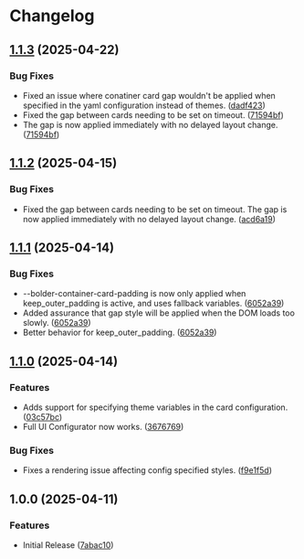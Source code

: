 # Changelog

## [1.1.3](https://github.com/clarinetJWD/bolder-container-card/compare/v1.1.2...v1.1.3) (2025-04-22)


### Bug Fixes

* Fixed an issue where conatiner card gap wouldn't be applied when specified in the yaml configuration instead of themes. ([dadf423](https://github.com/clarinetJWD/bolder-container-card/commit/dadf423bc2bd3993238748bc91129ec2fb618561))
* Fixed the gap between cards needing to be set on timeout. ([71594bf](https://github.com/clarinetJWD/bolder-container-card/commit/71594bfd0c19abb6481e38a83ae6d05cd7eb2df1))
* The gap is now applied immediately with no delayed layout change. ([71594bf](https://github.com/clarinetJWD/bolder-container-card/commit/71594bfd0c19abb6481e38a83ae6d05cd7eb2df1))

## [1.1.2](https://github.com/clarinetJWD/bolder-container-card/compare/v1.1.1...v1.1.2) (2025-04-15)


### Bug Fixes

* Fixed the gap between cards needing to be set on timeout. The gap is now applied immediately with no delayed layout change. ([acd6a19](https://github.com/clarinetJWD/bolder-container-card/commit/acd6a19a1243ab5a5403ab71c63da3aa5994cd84))

## [1.1.1](https://github.com/clarinetJWD/bolder-container-card/compare/v1.1.0...v1.1.1) (2025-04-14)


### Bug Fixes

* --bolder-container-card-padding is now only applied when keep_outer_padding is active, and uses fallback variables. ([6052a39](https://github.com/clarinetJWD/bolder-container-card/commit/6052a39a467fad55594c3582f0b828ca04355c17))
* Added assurance that gap style will be applied when the DOM loads too slowly. ([6052a39](https://github.com/clarinetJWD/bolder-container-card/commit/6052a39a467fad55594c3582f0b828ca04355c17))
* Better behavior for keep_outer_padding. ([6052a39](https://github.com/clarinetJWD/bolder-container-card/commit/6052a39a467fad55594c3582f0b828ca04355c17))

## [1.1.0](https://github.com/clarinetJWD/bolder-container-card/compare/v1.0.0...v1.1.0) (2025-04-14)


### Features

* Adds support for specifying theme variables in the card configuration. ([03c57bc](https://github.com/clarinetJWD/bolder-container-card/commit/03c57bcd4d0e4ec2e542a09bef393a90573e64f0))
* Full UI Configurator now works. ([3676769](https://github.com/clarinetJWD/bolder-container-card/commit/3676769b7f2920da36bf0cce3f2cb3ffcda92568))


### Bug Fixes

* Fixes a rendering issue affecting config specified styles. ([f9e1f5d](https://github.com/clarinetJWD/bolder-container-card/commit/f9e1f5d1ea0c97f0ca7c5a05c4649b7b0e29abee))

## 1.0.0 (2025-04-11)


### Features

* Initial Release ([7abac10](https://github.com/clarinetJWD/bolder-container-card/commit/7abac107e16ab1f68c66dd84fcf4a87c0da64cbb))

